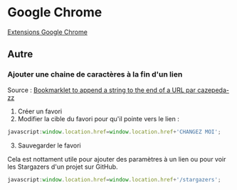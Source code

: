 # Google Chrome 

[Extensions Google Chrome](./ChromeExtensions.md)

## Autre

### Ajouter une chaine de caractères à la fin d'un lien 
Source : [Bookmarklet to append a string to the end of a URL par cazepeda-zz](https://gist.github.com/cazepeda-zz/3967172)

1. Créer un favori
2. Modifier la cible du favori pour qu'il pointe vers le lien : 
```javascript
javascript:window.location.href=window.location.href+'CHANGEZ MOI';
```
3. Sauvegarder le favori

Cela est nottament utile pour ajouter des paramètres à un lien ou pour voir les Stargazers d'un projet sur GitHub.
```javascript	
javascript:window.location.href=window.location.href+'/stargazers';
```
